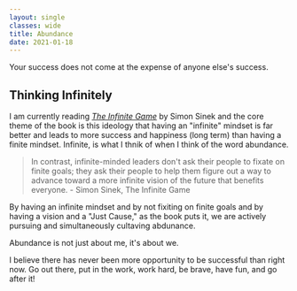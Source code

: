 ```yaml
---
layout: single
classes: wide
title: Abundance
date: 2021-01-18
---
```

Your success does not come at the expense of anyone else's success. 

## Thinking Infinitely
I am currently reading _[The Infinite Game](https://simonsinek.com/product/the-infinite-game/)_ by Simon Sinek and the core theme of the book is this ideology that having an "infinite" mindset is far better and leads to more success and happiness (long term) than having a finite mindset. Infinite, is what I thnik of when I think of the word abundance.

> In contrast, infinite-minded leaders don't ask their people to fixate on finite goals; they ask their people to help them figure out a way to advance toward a more infinite vision of the future that benefits everyone. - Simon Sinek, The Infinite Game

By having an infinite mindset and by not fixiting on finite goals and by having a vision and a "Just Cause," as the book puts it, we are actively pursuing and simultaneously cultaving abdunance.

Abundance is not just about me, it's about we.

I believe there has never been more opportunity to be successful than right now. Go out there, put in the work, work hard, be brave, have fun, and go after it!